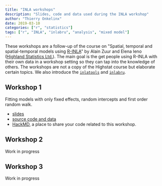 ```yaml
---
title: "INLA workshops"
description: "Slides, code and data used during the INLA workshop"
author: "Thierry Onkelinx"
date: 2019-03-10
categories: ["r", "statistics"]
tags: ["r", "INLA", "inlabru", "analysis", "mixed model"]
---
```


These workshops are a follow-up of the course on "Spatial, temporal and spatial-temporal models using [R-INLA](http://www.r-inla.org/)" by Alain Zuur and Elena Ieno ([Highland Statistics Ltd.](http://www.highstat.com)). The main goal is the get people using R-INLA with their own data in a workshop setting so they can tap into the knowledge of others. The workshops are not a copy of the Highstat course but elaborate certain topics. We also introduce the [`inlatools`](https://inlatools.netlify.com) and [`inlabru`](http://inlabru.org). 

## Workshop 1

Fitting models with only fixed effects, random intercepts and first order random walk.

- [slides](https://inbo.github.io/tutorials/tutorials/r-inla/random_intercept.pdf)
- [source code and data](https://github.com/inbo/tutorials/tree/master/content/tutorials/r-inla/random_intercept)
- [HackMD](https://hackmd.io/mzLJIfJZRySKzrmTXWi0Zg), a place to share your code related to this workshop.

## Workshop 2

Work in progress

## Workshop 3

Work in progress

